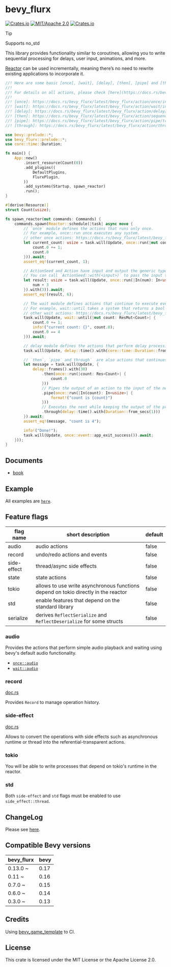 # bevy_flurx

[![Crates.io](https://img.shields.io/crates/v/bevy_flurx.svg)](https://crates.io/crates/bevy_flurx)
[![MIT/Apache 2.0](https://img.shields.io/badge/license-MIT%2FApache-blue.svg)](https://github.com/not-elm/bevy_flurx#license)
[![Crates.io](https://img.shields.io/crates/d/bevy_flurx.svg)](https://crates.io/crates/bevy_flurx)

> [!TIP]
> Supports no_std

This library provides functionality similar to coroutines, allowing you to write sequential processing for delays, user
input, animations, and more.

[Reactor](https://docs.rs/bevy_flurx/latest/bevy_flurx/prelude/struct.Reactor.html) can be used incrementally, meaning
there’s no need to rewrite existing applications to incorporate it.

```rust
//! Here are some basic [once], [wait], [delay], [then], [pipe] and [through] actions.
//!
//! For details on all actions, please check [here](https://docs.rs/bevy_flurx/latest/bevy_flurx/action/index.html).
//!
//! [once]: https://docs.rs/bevy_flurx/latest/bevy_flurx/action/once/index.html
//! [wait]: https://docs.rs/bevy_flurx/latest/bevy_flurx/action/wait/index.html
//! [delay]: https://docs.rs/bevy_flurx/latest/bevy_flurx/action/delay/index.html
//! [then]: https://docs.rs/bevy_flurx/latest/bevy_flurx/action/sequence/trait.Then.html#tymethod.then
//! [pipe]: https://docs.rs/bevy_flurx/latest/bevy_flurx/action/pipe/trait.Pipe.html#tymethod.pipe
//! [through]: https://docs.rs/bevy_flurx/latest/bevy_flurx/action/through/fn.through.html

use bevy::prelude::*;
use bevy_flurx::prelude::*;
use core::time::Duration;

fn main() {
    App::new()
        .insert_resource(Count(0))
        .add_plugins((
            DefaultPlugins,
            FlurxPlugin,
        ))
        .add_systems(Startup, spawn_reactor)
        .run();
}

#[derive(Resource)]
struct Count(usize);

fn spawn_reactor(mut commands: Commands) {
    commands.spawn(Reactor::schedule(|task| async move {
        // `once` module defines the actions that runs only once.
        // For example, once::run once executes any system.
        // other once actions: https://docs.rs/bevy_flurx/latest/bevy_flurx/action/once/index.html
        let current_count: usize = task.will(Update, once::run(|mut count: ResMut<Count>| {
            count.0 += 1;
            count.0
        })).await;
        assert_eq!(current_count, 1);

        // ActionSeed and Action have input and output the generic types.
        // You can call `ActionSeed::with(<input>)` to pass the input to action seed.
        let result: usize = task.will(Update, once::run(|In(num): In<usize>| {
            num + 3
        }).with(3)).await;
        assert_eq!(result, 6);

        // The wait module defines actions that continue to execute every frame according to specified conditions.
        // For example, wait::until takes a system that returns a bool value and continues to execute it until it returns true.
        // other wait actions: https://docs.rs/bevy_flurx/latest/bevy_flurx/action/wait/index.html
        task.will(Update, wait::until(|mut count: ResMut<Count>| {
            count.0 += 1;
            info!("current count: {}", count.0);
            count.0 == 4
        })).await;

        // delay module defines the actions that perform delay processing.
        task.will(Update, delay::time().with(core::time::Duration::from_secs(1))).await;

        // `then`, `pipe` and through`  are also actions that continues to execute another action.
        let message = task.will(Update, {
            delay::frames().with(30)
                .then(once::run(|count: Res<Count>| {
                    count.0
                }))
                // Pipes the output of an action to the input of the next action.
                .pipe(once::run(|In(count): In<usize>| {
                    format!("count is {count}")
                }))
                // Executes the next while keeping the output of the previous action.
                .through(delay::time().with(Duration::from_secs(1)))
        }).await;
        assert_eq!(message, "count is 4");

        info!("Done!");
        task.will(Update, once::event::app_exit_success()).await;
    }));
}
```

## Documents

- [book](https://not-elm.github.io/bevy_flurx/)

## Example

All examples are [`here`](./examples).

## Feature flags

| flag name   | short description                                                                  | default |
|-------------|------------------------------------------------------------------------------------|---------|
| audio       | audio actions                                                                      | false   |
| record      | undo/redo actions and events                                                       | false   | 
| side-effect | thread/async side effects                                                          | false   |
| state       | state actions                                                                      | false   | 
| tokio       | allows to use write asynchronous functions depend on tokio directly in the reactor | false   | 
| std         | enable features that depend on the standard library                                | false   |
| serialize   | derives `ReflectSerialize` and `ReflectDeserialize` for some structs               | false   | 

### audio

Provides the actions that perform simple audio playback and waiting using bevy's default audio functionality.

- [`once::audio`](https://docs.rs/bevy_flurx/latest/bevy_flurx/action/once/audio)
- [`wait::audio`](https://docs.rs/bevy_flurx/latest/bevy_flurx/action/wait/audio)

### record

[doc.rs](https://docs.rs/bevy_flurx/latest/bevy_flurx/action/record/index.html)

Provides `Record` to manage operation history.

### side-effect

[doc.rs](https://docs.rs/bevy_flurx/latest/bevy_flurx/action/effect/index.html)

Allows to convert the operations with side effects such as asynchronous runtime or thread into the
referential-transparent actions.

### tokio

You will be able to write processes that depend on tokio's runtime in the reactor.

### std

Both `side-effect` and `std` flags must be enabled to use `side_effect::thread`.

## ChangeLog

Please see [here](https://github.com/not-elm/bevy_flurx/blob/main/CHANGELOG.md).

## Compatible Bevy versions

| bevy_flurx | bevy |
|------------|------|
| 0.13.0 ~   | 0.17 |
| 0.11 ~     | 0.16 |
| 0.7.0 ~    | 0.15 | 
| 0.6.0 ~    | 0.14 | 
| 0.3.0 ~    | 0.13 |

## Credits

Using [bevy_game_template](https://github.com/NiklasEi/bevy_game_template) to CI.

## License

This crate is licensed under the MIT License or the Apache License 2.0.
